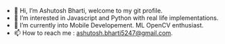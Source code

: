 - 👋 Hi, I’m Ashutosh Bharti, welcome to my git profile.
- 👀 I’m interested in Javascript and Python with real life implementations.
- 🌱 I’m currently into Mobile Developement. ML OpenCV enthusiast.
- 📫 How to reach me : ashutosh.bharti5247@gmail.com.
<!---
ashutosh2205x/ashutosh2205x is a ✨ special ✨ repository because its `README.md` (this file) appears on your GitHub profile.
You can click the Preview link to take a look at your changes.
--->
